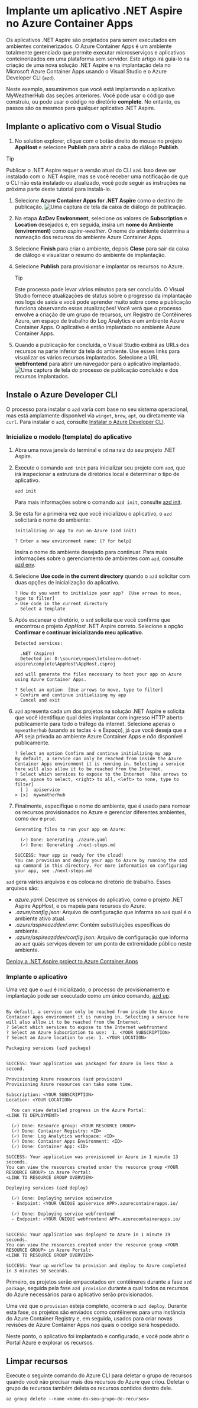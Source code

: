 # Implante um aplicativo .NET Aspire no Azure Container Apps

Os aplicativos .NET Aspire são projetados para serem executados em ambientes conteinerizados. O Azure Container Apps é um ambiente totalmente gerenciado que permite executar microsserviços e aplicativos conteinerizados em uma plataforma sem servidor. Este artigo irá guiá-lo na criação de uma nova solução .NET Aspire e na implantação dela no Microsoft Azure Container Apps usando o Visual Studio e o Azure Developer CLI (`azd`).

Neste exemplo, assumiremos que você está implantando o aplicativo MyWeatherHub das seções anteriores. Você pode usar o código que construiu, ou pode usar o código no diretório **complete**. No entanto, os passos são os mesmos para qualquer aplicativo .NET Aspire.

## Implante o aplicativo com o Visual Studio

1. No solution explorer, clique com o botão direito do mouse no projeto **AppHost** e selecione **Publish** para abrir a caixa de diálogo **Publish**.

  > [!TIP]
  > Publicar o .NET Aspire requer a versão atual do CLI `azd`. Isso deve ser instalado com o .NET Aspire, mas se você receber uma notificação de que o CLI não está instalado ou atualizado, você pode seguir as instruções na próxima parte deste tutorial para instalá-lo.

1. Selecione **Azure Container Apps for .NET Aspire** como o destino de publicação.
    ![Uma captura de tela da caixa de diálogo de publicação.](./../../media/vs-deploy.png)
1. Na etapa **AzDev Environment**, selecione os valores de **Subscription** e **Location** desejados e, em seguida, insira um **nome do Ambiente (environment)** como _aspire-weather_. O nome do ambiente determina a nomeação dos recursos do ambiente Azure Container Apps.
1. Selecione **Finish** para criar o ambiente, depois **Close** para sair da caixa de diálogo e visualizar o resumo do ambiente de implantação.
1. Selecione **Publish** para provisionar e implantar os recursos no Azure.
    > [!TIP]
    > Este processo pode levar vários minutos para ser concluído. O Visual Studio fornece atualizações de status sobre o progresso da implantação nos logs de saída e você pode aprender muito sobre como a publicação funciona observando essas atualizações! Você verá que o processo envolve a criação de um grupo de recursos, um Registro de Contêineres Azure, um espaço de trabalho do Log Analytics e um ambiente Azure Container Apps. O aplicativo é então implantado no ambiente Azure Container Apps.

1. Quando a publicação for concluída, o Visual Studio exibirá as URLs dos recursos na parte inferior da tela do ambiente. Use esses links para visualizar os vários recursos implantados. Selecione a URL **webfrontend** para abrir um navegador para o aplicativo implantado.
    ![Uma captura de tela do processo de publicação concluído e dos recursos implantados.](./../../media/vs-publish-complete.png)

## Instale o Azure Developer CLI

O processo para instalar o `azd` varia com base no seu sistema operacional, mas está amplamente disponível via `winget`, `brew`, `apt`, ou diretamente via `curl`. Para instalar o `azd`, consulte [Instalar o Azure Developer CLI](https://learn.microsoft.com/azure/developer/azure-developer-cli/install-azd).

### Inicialize o modelo (template) do aplicativo

1. Abra uma nova janela do terminal e `cd` na raiz do seu projeto .NET Aspire.
1. Execute o comando `azd init` para inicializar seu projeto com `azd`, que irá inspecionar a estrutura de diretórios local e determinar o tipo de aplicativo.

    ```console
    azd init
    ```

    Para mais informações sobre o comando `azd init`, consulte [azd init](https://learn.microsoft.com/azure/developer/azure-developer-cli/reference#azd-init).
1. Se esta for a primeira vez que você inicializou o aplicativo, o `azd` solicitará o nome do ambiente:

    ```console
    Initializing an app to run on Azure (azd init)
    
    ? Enter a new environment name: [? for help]
    ```

    Insira o nome do ambiente desejado para continuar. Para mais informações sobre o gerenciamento de ambientes com `azd`, consulte [azd env](https://learn.microsoft.com/azure/developer/azure-developer-cli/reference#azd-env).
1. Selecione **Use code in the current directory** quando o `azd` solicitar com duas opções de inicialização do aplicativo.

    ```console
    ? How do you want to initialize your app?  [Use arrows to move, type to filter]
    > Use code in the current directory
      Select a template
    ```

1. Após escanear o diretório, o `azd` solicita que você confirme que encontrou o projeto _AppHost_ .NET Aspire correto. Selecione a opção **Confirmar e continuar inicializando meu aplicativo**.

    ```console
    Detected services:
    
      .NET (Aspire)
      Detected in: D:\source\repos\letslearn-dotnet-aspire\complete\AppHost\AppHost.csproj
    
    azd will generate the files necessary to host your app on Azure using Azure Container Apps.
    
    ? Select an option  [Use arrows to move, type to filter]
    > Confirm and continue initializing my app
      Cancel and exit
    ```

1. `azd` apresenta cada um dos projetos na solução .NET Aspire e solicita que você identifique qual deles implantar com ingresso HTTP aberto publicamente para todo o tráfego da internet. Selecione apenas o `myweatherhub` (usando as teclas ↓ e Espaço), já que você deseja que a API seja privada ao ambiente Azure Container Apps e _não_ disponível publicamente.

    ```console
    ? Select an option Confirm and continue initializing my app
    By default, a service can only be reached from inside the Azure Container Apps environment it is running in. Selecting a service here will also allow it to be reached from the Internet.
    ? Select which services to expose to the Internet  [Use arrows to move, space to select, <right> to all, <left> to none, type to filter]
      [ ]  apiservice
    > [x]  myweatherhub
    ```

1. Finalmente, especifique o nome do ambiente, que é usado para nomear os recursos provisionados no Azure e gerenciar diferentes ambientes, como `dev` e `prod`.

    ```console
    Generating files to run your app on Azure:
    
      (✓) Done: Generating ./azure.yaml
      (✓) Done: Generating ./next-steps.md
    
    SUCCESS: Your app is ready for the cloud!
    You can provision and deploy your app to Azure by running the azd up command in this directory. For more information on configuring your app, see ./next-steps.md
    ```

`azd` gera vários arquivos e os coloca no diretório de trabalho. Esses arquivos são:

- _azure.yaml_: Descreve os serviços do aplicativo, como o projeto .NET Aspire AppHost, e os mapeia para recursos do Azure.
- _.azure/config.json_: Arquivo de configuração que informa ao `azd` qual é o ambiente ativo atual.
- _.azure/aspireazddev/.env_: Contém substituições específicas do ambiente.
- _.azure/aspireazddev/config.json_: Arquivo de configuração que informa ao `azd` quais serviços devem ter um ponto de extremidade público neste ambiente.

[Deploy a .NET Aspire project to Azure Container Apps](https://learn.microsoft.com/dotnet/aspire/deployment/azure/aca-deployment)

### Implante o aplicativo

Uma vez que o `azd` é inicializado, o processo de provisionamento e implantação pode ser executado como um único comando, [azd up](https://learn.microsoft.com/azure/developer/azure-developer-cli/reference#azd-up).

```console

By default, a service can only be reached from inside the Azure Container Apps environment it is running in. Selecting a service here will also allow it to be reached from the Internet.
? Select which services to expose to the Internet webfrontend
? Select an Azure Subscription to use:  1. <YOUR SUBSCRIPTION>
? Select an Azure location to use: 1. <YOUR LOCATION>

Packaging services (azd package)


SUCCESS: Your application was packaged for Azure in less than a second.

Provisioning Azure resources (azd provision)
Provisioning Azure resources can take some time.

Subscription: <YOUR SUBSCRIPTION>
Location: <YOUR LOCATION>

  You can view detailed progress in the Azure Portal:
<LINK TO DEPLOYMENT>

  (✓) Done: Resource group: <YOUR RESOURCE GROUP>
  (✓) Done: Container Registry: <ID>
  (✓) Done: Log Analytics workspace: <ID>
  (✓) Done: Container Apps Environment: <ID>
  (✓) Done: Container App: <ID>

SUCCESS: Your application was provisioned in Azure in 1 minute 13 seconds.
You can view the resources created under the resource group <YOUR RESOURCE GROUP> in Azure Portal:
<LINK TO RESOURCE GROUP OVERVIEW>

Deploying services (azd deploy)

  (✓) Done: Deploying service apiservice
  - Endpoint: <YOUR UNIQUE apiservice APP>.azurecontainerapps.io/

  (✓) Done: Deploying service webfrontend
  - Endpoint: <YOUR UNIQUE webfrontend APP>.azurecontainerapps.io/


SUCCESS: Your application was deployed to Azure in 1 minute 39 seconds.
You can view the resources created under the resource group <YOUR RESOURCE GROUP> in Azure Portal:
<LINK TO RESOURCE GROUP OVERVIEW>

SUCCESS: Your up workflow to provision and deploy to Azure completed in 3 minutes 50 seconds.
```

Primeiro, os projetos serão empacotados em contêineres durante a fase `azd package`, seguida pela fase `azd provision` durante a qual todos os recursos do Azure necessários para o aplicativo serão provisionados.

Uma vez que o `provision` esteja completo, ocorrerá o `azd deploy`. Durante esta fase, os projetos são enviados como contêineres para uma instância do Azure Container Registry e, em seguida, usados para criar novas revisões de Azure Container Apps nos quais o código será hospedado.

Neste ponto, o aplicativo foi implantado e configurado, e você pode abrir o Portal Azure e explorar os recursos.

## Limpar recursos

Execute o seguinte comando do Azure CLI para deletar o grupo de recursos quando você não precisar mais dos recursos do Azure que criou. Deletar o grupo de recursos também deleta os recursos contidos dentro dele.

```console
az group delete --name <nome-do-seu-grupo-de-recursos>
```
